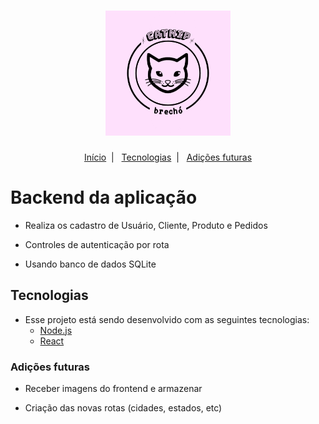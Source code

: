 <h1 align="center">
    <img width="200px" alt="Catnip" title="Catnip" src=".github/logo.jpg"/>
</h1>

<p align="center">
  <a href="#backend-da-aplicação">Início</a>&nbsp;&nbsp;|&nbsp;&nbsp;
  <a href="#tecnologias">Tecnologias</a>&nbsp;&nbsp;|&nbsp;&nbsp;
  <a href="#adições-futuras">Adições futuras</a>
</p>

# Backend da aplicação

- Realiza os cadastro de Usuário, Cliente, Produto e Pedidos

- Controles de autenticação por rota

- Usando banco de dados SQLite

## Tecnologias

- Esse projeto está sendo desenvolvido com as seguintes tecnologias:
  - [Node.js](https://nodejs.org/en/)
  - [React](https://reactjs.org)

### Adições futuras

- Receber imagens do frontend e armazenar

- Criação das novas rotas (cidades, estados, etc)